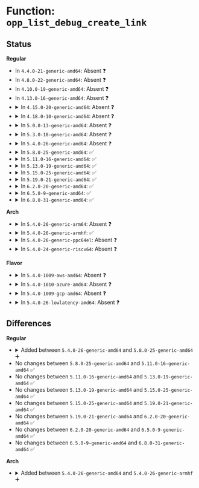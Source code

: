 # Function: <code>opp_list_debug_create_link</code>

## Status
<b>Regular</b>
<ul>
<li>
In <code>4.4.0-21-generic-amd64</code>: Absent ❓
</li>
<li>
In <code>4.8.0-22-generic-amd64</code>: Absent ❓
</li>
<li>
In <code>4.10.0-19-generic-amd64</code>: Absent ❓
</li>
<li>
In <code>4.13.0-16-generic-amd64</code>: Absent ❓
</li>
<li>
<details>
<summary>In <code>4.15.0-20-generic-amd64</code>: Absent ❓</summary>

```json
{
  "name": "opp_list_debug_create_link",
  "collision_type": "Unique Static",
  "inline_type": "Selective",
  "funcs": [
    {
      "addr": 18446744071587062112,
      "name": "opp_list_debug_create_link",
      "external": false,
      "loc": "drivers/opp/debugfs.c:140",
      "file": "drivers/opp/debugfs.c",
      "inline": "not declared, inlined",
      "caller_inline": [],
      "caller_func": [
        "drivers/opp/debugfs.c:opp_debug_register"
      ]
    }
  ],
  "symbols": [
    {
      "addr": 18446744071587062112,
      "name": "opp_list_debug_create_link.isra.3",
      "section": ".text",
      "bind": "STB_LOCAL",
      "size": 157
    }
  ]
}
```
</details>
</li>
<li>
<details>
<summary>In <code>4.18.0-10-generic-amd64</code>: Absent ❓</summary>

```json
{
  "name": "opp_list_debug_create_link",
  "collision_type": "Unique Static",
  "inline_type": "Selective",
  "funcs": [
    {
      "addr": 18446744071587360320,
      "name": "opp_list_debug_create_link",
      "external": false,
      "loc": "drivers/opp/debugfs.c:151",
      "file": "drivers/opp/debugfs.c",
      "inline": "not declared, inlined",
      "caller_inline": [],
      "caller_func": [
        "drivers/opp/debugfs.c:opp_debug_register"
      ]
    }
  ],
  "symbols": [
    {
      "addr": 18446744071587360320,
      "name": "opp_list_debug_create_link.isra.3",
      "section": ".text",
      "bind": "STB_LOCAL",
      "size": 157
    }
  ]
}
```
</details>
</li>
<li>
<details>
<summary>In <code>5.0.0-13-generic-amd64</code>: Absent ❓</summary>

```json
{
  "name": "opp_list_debug_create_link",
  "collision_type": "Unique Static",
  "inline_type": "Selective",
  "funcs": [
    {
      "addr": 18446744071587540192,
      "name": "opp_list_debug_create_link",
      "external": false,
      "loc": "drivers/opp/debugfs.c:151",
      "file": "drivers/opp/debugfs.c",
      "inline": "not declared, inlined",
      "caller_inline": [],
      "caller_func": [
        "drivers/opp/debugfs.c:opp_debug_register"
      ]
    }
  ],
  "symbols": [
    {
      "addr": 18446744071587540192,
      "name": "opp_list_debug_create_link.isra.3",
      "section": ".text",
      "bind": "STB_LOCAL",
      "size": 157
    }
  ]
}
```
</details>
</li>
<li>
<details>
<summary>In <code>5.3.0-18-generic-amd64</code>: Absent ❓</summary>

```json
{
  "name": "opp_list_debug_create_link",
  "collision_type": "Unique Static",
  "inline_type": "Selective",
  "funcs": [
    {
      "addr": 18446744071587815056,
      "name": "opp_list_debug_create_link",
      "external": false,
      "loc": "drivers/opp/debugfs.c:116",
      "file": "drivers/opp/debugfs.c",
      "inline": "not declared, inlined",
      "caller_inline": [],
      "caller_func": [
        "drivers/opp/debugfs.c:opp_debug_register"
      ]
    }
  ],
  "symbols": [
    {
      "addr": 18446744071587815056,
      "name": "opp_list_debug_create_link.isra.0",
      "section": ".text",
      "bind": "STB_LOCAL",
      "size": 114
    }
  ]
}
```
</details>
</li>
<li>
<details>
<summary>In <code>5.4.0-26-generic-amd64</code>: Absent ❓</summary>

```json
{
  "name": "opp_list_debug_create_link",
  "collision_type": "Unique Static",
  "inline_type": "Selective",
  "funcs": [
    {
      "addr": 18446744071588020256,
      "name": "opp_list_debug_create_link",
      "external": false,
      "loc": "drivers/opp/debugfs.c:116",
      "file": "drivers/opp/debugfs.c",
      "inline": "not declared, inlined",
      "caller_inline": [],
      "caller_func": [
        "drivers/opp/debugfs.c:opp_debug_register"
      ]
    }
  ],
  "symbols": [
    {
      "addr": 18446744071588020256,
      "name": "opp_list_debug_create_link.isra.0",
      "section": ".text",
      "bind": "STB_LOCAL",
      "size": 114
    }
  ]
}
```
</details>
</li>
<li>
<details>
<summary>In <code>5.8.0-25-generic-amd64</code>: ✅</summary>

```c
void opp_list_debug_create_link(struct opp_device * opp_dev, struct opp_table * opp_table)
```

```json
{
  "name": "opp_list_debug_create_link",
  "collision_type": "Unique Static",
  "inline_type": "No",
  "funcs": [
    {
      "addr": 18446744071588880448,
      "name": "opp_list_debug_create_link",
      "external": false,
      "loc": "drivers/opp/debugfs.c:158",
      "file": "drivers/opp/debugfs.c",
      "inline": "seen, unknown",
      "caller_inline": [],
      "caller_func": [
        "drivers/opp/debugfs.c:opp_debug_register"
      ]
    }
  ],
  "symbols": [
    {
      "addr": 18446744071588880448,
      "name": "opp_list_debug_create_link",
      "section": ".text",
      "bind": "STB_LOCAL",
      "size": 119
    }
  ]
}
```
</details>
</li>
<li>
<details>
<summary>In <code>5.11.0-16-generic-amd64</code>: ✅</summary>

```c
void opp_list_debug_create_link(struct opp_device * opp_dev, struct opp_table * opp_table)
```

```json
{
  "name": "opp_list_debug_create_link",
  "collision_type": "Unique Static",
  "inline_type": "No",
  "funcs": [
    {
      "addr": 18446744071588893392,
      "name": "opp_list_debug_create_link",
      "external": false,
      "loc": "drivers/opp/debugfs.c:158",
      "file": "drivers/opp/debugfs.c",
      "inline": "seen, unknown",
      "caller_inline": [],
      "caller_func": [
        "drivers/opp/debugfs.c:opp_debug_register"
      ]
    }
  ],
  "symbols": [
    {
      "addr": 18446744071588893392,
      "name": "opp_list_debug_create_link",
      "section": ".text",
      "bind": "STB_LOCAL",
      "size": 119
    }
  ]
}
```
</details>
</li>
<li>
<details>
<summary>In <code>5.13.0-19-generic-amd64</code>: ✅</summary>

```c
void opp_list_debug_create_link(struct opp_device * opp_dev, struct opp_table * opp_table)
```

```json
{
  "name": "opp_list_debug_create_link",
  "collision_type": "Unique Static",
  "inline_type": "No",
  "funcs": [
    {
      "addr": 18446744071588782032,
      "name": "opp_list_debug_create_link",
      "external": false,
      "loc": "drivers/opp/debugfs.c:158",
      "file": "drivers/opp/debugfs.c",
      "inline": "seen, unknown",
      "caller_inline": [],
      "caller_func": [
        "drivers/opp/debugfs.c:opp_debug_register"
      ]
    }
  ],
  "symbols": [
    {
      "addr": 18446744071588782032,
      "name": "opp_list_debug_create_link",
      "section": ".text",
      "bind": "STB_LOCAL",
      "size": 119
    }
  ]
}
```
</details>
</li>
<li>
<details>
<summary>In <code>5.15.0-25-generic-amd64</code>: ✅</summary>

```c
void opp_list_debug_create_link(struct opp_device * opp_dev, struct opp_table * opp_table)
```

```json
{
  "name": "opp_list_debug_create_link",
  "collision_type": "Unique Static",
  "inline_type": "No",
  "funcs": [
    {
      "addr": 18446744071589474272,
      "name": "opp_list_debug_create_link",
      "external": false,
      "loc": "drivers/opp/debugfs.c:158",
      "file": "drivers/opp/debugfs.c",
      "inline": "seen, unknown",
      "caller_inline": [],
      "caller_func": [
        "drivers/opp/debugfs.c:opp_debug_register"
      ]
    }
  ],
  "symbols": [
    {
      "addr": 18446744071589474272,
      "name": "opp_list_debug_create_link",
      "section": ".text",
      "bind": "STB_LOCAL",
      "size": 119
    }
  ]
}
```
</details>
</li>
<li>
<details>
<summary>In <code>5.19.0-21-generic-amd64</code>: ✅</summary>

```c
void opp_list_debug_create_link(struct opp_device * opp_dev, struct opp_table * opp_table)
```

```json
{
  "name": "opp_list_debug_create_link",
  "collision_type": "Unique Static",
  "inline_type": "No",
  "funcs": [
    {
      "addr": 18446744071590953296,
      "name": "opp_list_debug_create_link",
      "external": false,
      "loc": "drivers/opp/debugfs.c:166",
      "file": "drivers/opp/debugfs.c",
      "inline": "seen, unknown",
      "caller_inline": [],
      "caller_func": [
        "drivers/opp/debugfs.c:opp_debug_register"
      ]
    }
  ],
  "symbols": [
    {
      "addr": 18446744071590953296,
      "name": "opp_list_debug_create_link",
      "section": ".text",
      "bind": "STB_LOCAL",
      "size": 181
    }
  ]
}
```
</details>
</li>
<li>
<details>
<summary>In <code>6.2.0-20-generic-amd64</code>: ✅</summary>

```c
void opp_list_debug_create_link(struct opp_device * opp_dev, struct opp_table * opp_table)
```

```json
{
  "name": "opp_list_debug_create_link",
  "collision_type": "Unique Static",
  "inline_type": "No",
  "funcs": [
    {
      "addr": 18446744071592655424,
      "name": "opp_list_debug_create_link",
      "external": false,
      "loc": "drivers/opp/debugfs.c:185",
      "file": "drivers/opp/debugfs.c",
      "inline": "seen, unknown",
      "caller_inline": [],
      "caller_func": [
        "drivers/opp/debugfs.c:opp_debug_register"
      ]
    }
  ],
  "symbols": [
    {
      "addr": 18446744071592655424,
      "name": "opp_list_debug_create_link",
      "section": ".text",
      "bind": "STB_LOCAL",
      "size": 181
    }
  ]
}
```
</details>
</li>
<li>
<details>
<summary>In <code>6.5.0-9-generic-amd64</code>: ✅</summary>

```c
void opp_list_debug_create_link(struct opp_device * opp_dev, struct opp_table * opp_table)
```

```json
{
  "name": "opp_list_debug_create_link",
  "collision_type": "Unique Static",
  "inline_type": "No",
  "funcs": [
    {
      "addr": 18446744071593086192,
      "name": "opp_list_debug_create_link",
      "external": false,
      "loc": "drivers/opp/debugfs.c:184",
      "file": "drivers/opp/debugfs.c",
      "inline": "seen, unknown",
      "caller_inline": [],
      "caller_func": [
        "drivers/opp/debugfs.c:opp_debug_register"
      ]
    }
  ],
  "symbols": [
    {
      "addr": 18446744071593086192,
      "name": "opp_list_debug_create_link",
      "section": ".text",
      "bind": "STB_LOCAL",
      "size": 181
    }
  ]
}
```
</details>
</li>
<li>
<details>
<summary>In <code>6.8.0-31-generic-amd64</code>: ✅</summary>

```c
void opp_list_debug_create_link(struct opp_device * opp_dev, struct opp_table * opp_table)
```

```json
{
  "name": "opp_list_debug_create_link",
  "collision_type": "Unique Static",
  "inline_type": "No",
  "funcs": [
    {
      "addr": 18446744071593838592,
      "name": "opp_list_debug_create_link",
      "external": false,
      "loc": "drivers/opp/debugfs.c:184",
      "file": "drivers/opp/debugfs.c",
      "inline": "seen, unknown",
      "caller_inline": [],
      "caller_func": [
        "drivers/opp/debugfs.c:opp_debug_register"
      ]
    }
  ],
  "symbols": [
    {
      "addr": 18446744071593838592,
      "name": "opp_list_debug_create_link",
      "section": ".text",
      "bind": "STB_LOCAL",
      "size": 181
    }
  ]
}
```
</details>
</li>
</ul>
<b>Arch</b>
<ul>
<li>
<details>
<summary>In <code>5.4.0-26-generic-arm64</code>: Absent ❓</summary>

```json
{
  "name": "opp_list_debug_create_link",
  "collision_type": "Unique Static",
  "inline_type": "Selective",
  "funcs": [
    {
      "addr": 18446603336501283088,
      "name": "opp_list_debug_create_link",
      "external": false,
      "loc": "drivers/opp/debugfs.c:116",
      "file": "drivers/opp/debugfs.c",
      "inline": "not declared, inlined",
      "caller_inline": [],
      "caller_func": [
        "drivers/opp/debugfs.c:opp_debug_register"
      ]
    }
  ],
  "symbols": [
    {
      "addr": 18446603336501283088,
      "name": "opp_list_debug_create_link.isra.0",
      "section": ".text",
      "bind": "STB_LOCAL",
      "size": 124
    }
  ]
}
```
</details>
</li>
<li>
<details>
<summary>In <code>5.4.0-26-generic-armhf</code>: ✅</summary>

```c
void opp_list_debug_create_link(struct opp_device * opp_dev, struct opp_table * opp_table)
```

```json
{
  "name": "opp_list_debug_create_link",
  "collision_type": "Unique Static",
  "inline_type": "No",
  "funcs": [
    {
      "addr": 3233771708,
      "name": "opp_list_debug_create_link",
      "external": false,
      "loc": "drivers/opp/debugfs.c:116",
      "file": "drivers/opp/debugfs.c",
      "inline": "seen, unknown",
      "caller_inline": [],
      "caller_func": [
        "drivers/opp/debugfs.c:opp_debug_register"
      ]
    }
  ],
  "symbols": [
    {
      "addr": 3233771708,
      "name": "opp_list_debug_create_link",
      "section": ".text",
      "bind": "STB_LOCAL",
      "size": 136
    }
  ]
}
```
</details>
</li>
<li>
<details>
<summary>In <code>5.4.0-26-generic-ppc64el</code>: Absent ❓</summary>

```json
{
  "name": "opp_list_debug_create_link",
  "collision_type": "Unique Static",
  "inline_type": "Selective",
  "funcs": [
    {
      "addr": 13835058055294808576,
      "name": "opp_list_debug_create_link",
      "external": false,
      "loc": "drivers/opp/debugfs.c:116",
      "file": "drivers/opp/debugfs.c",
      "inline": "not declared, inlined",
      "caller_inline": [],
      "caller_func": [
        "drivers/opp/debugfs.c:opp_debug_register"
      ]
    }
  ],
  "symbols": [
    {
      "addr": 13835058055294808576,
      "name": "opp_list_debug_create_link.isra.0",
      "section": ".text",
      "bind": "STB_LOCAL",
      "size": 144
    }
  ]
}
```
</details>
</li>
<li>
<details>
<summary>In <code>5.4.0-24-generic-riscv64</code>: Absent ❓</summary>

```json
{
  "name": "opp_list_debug_create_link",
  "collision_type": "Unique Static",
  "inline_type": "Selective",
  "funcs": [
    {
      "addr": 18446743936277956846,
      "name": "opp_list_debug_create_link",
      "external": false,
      "loc": "drivers/opp/debugfs.c:116",
      "file": "drivers/opp/debugfs.c",
      "inline": "not declared, inlined",
      "caller_inline": [],
      "caller_func": [
        "drivers/opp/debugfs.c:opp_debug_register"
      ]
    }
  ],
  "symbols": [
    {
      "addr": 18446743936277956846,
      "name": "opp_list_debug_create_link.isra.0",
      "section": ".text",
      "bind": "STB_LOCAL",
      "size": 84
    }
  ]
}
```
</details>
</li>
</ul>
<b>Flavor</b>
<ul>
<li>
<details>
<summary>In <code>5.4.0-1009-aws-amd64</code>: Absent ❓</summary>

```json
{
  "name": "opp_list_debug_create_link",
  "collision_type": "Unique Static",
  "inline_type": "Selective",
  "funcs": [
    {
      "addr": 18446744071587645248,
      "name": "opp_list_debug_create_link",
      "external": false,
      "loc": "drivers/opp/debugfs.c:116",
      "file": "drivers/opp/debugfs.c",
      "inline": "not declared, inlined",
      "caller_inline": [],
      "caller_func": [
        "drivers/opp/debugfs.c:opp_debug_register"
      ]
    }
  ],
  "symbols": [
    {
      "addr": 18446744071587645248,
      "name": "opp_list_debug_create_link.isra.0",
      "section": ".text",
      "bind": "STB_LOCAL",
      "size": 114
    }
  ]
}
```
</details>
</li>
<li>
<details>
<summary>In <code>5.4.0-1010-azure-amd64</code>: Absent ❓</summary>

```json
{
  "name": "opp_list_debug_create_link",
  "collision_type": "Unique Static",
  "inline_type": "Selective",
  "funcs": [
    {
      "addr": 18446744071587419120,
      "name": "opp_list_debug_create_link",
      "external": false,
      "loc": "drivers/opp/debugfs.c:116",
      "file": "drivers/opp/debugfs.c",
      "inline": "not declared, inlined",
      "caller_inline": [],
      "caller_func": [
        "drivers/opp/debugfs.c:opp_debug_register"
      ]
    }
  ],
  "symbols": [
    {
      "addr": 18446744071587419120,
      "name": "opp_list_debug_create_link.isra.0",
      "section": ".text",
      "bind": "STB_LOCAL",
      "size": 114
    }
  ]
}
```
</details>
</li>
<li>
<details>
<summary>In <code>5.4.0-1009-gcp-amd64</code>: Absent ❓</summary>

```json
{
  "name": "opp_list_debug_create_link",
  "collision_type": "Unique Static",
  "inline_type": "Selective",
  "funcs": [
    {
      "addr": 18446744071587976400,
      "name": "opp_list_debug_create_link",
      "external": false,
      "loc": "drivers/opp/debugfs.c:116",
      "file": "drivers/opp/debugfs.c",
      "inline": "not declared, inlined",
      "caller_inline": [],
      "caller_func": [
        "drivers/opp/debugfs.c:opp_debug_register"
      ]
    }
  ],
  "symbols": [
    {
      "addr": 18446744071587976400,
      "name": "opp_list_debug_create_link.isra.0",
      "section": ".text",
      "bind": "STB_LOCAL",
      "size": 114
    }
  ]
}
```
</details>
</li>
<li>
<details>
<summary>In <code>5.4.0-26-lowlatency-amd64</code>: Absent ❓</summary>

```json
{
  "name": "opp_list_debug_create_link",
  "collision_type": "Unique Static",
  "inline_type": "Selective",
  "funcs": [
    {
      "addr": 18446744071588091776,
      "name": "opp_list_debug_create_link",
      "external": false,
      "loc": "drivers/opp/debugfs.c:116",
      "file": "drivers/opp/debugfs.c",
      "inline": "not declared, inlined",
      "caller_inline": [],
      "caller_func": [
        "drivers/opp/debugfs.c:opp_debug_register"
      ]
    }
  ],
  "symbols": [
    {
      "addr": 18446744071588091776,
      "name": "opp_list_debug_create_link.isra.0",
      "section": ".text",
      "bind": "STB_LOCAL",
      "size": 114
    }
  ]
}
```
</details>
</li>
</ul>

## Differences
<b>Regular</b>
<ul>
<li>
<details>
<summary>Added between <code>5.4.0-26-generic-amd64</code> and <code>5.8.0-25-generic-amd64</code> ➕</summary>

```c
void opp_list_debug_create_link(struct opp_device * opp_dev, struct opp_table * opp_table)
```
</details>
</li>
<li>
No changes between <code>5.8.0-25-generic-amd64</code> and <code>5.11.0-16-generic-amd64</code> ✅
</li>
<li>
No changes between <code>5.11.0-16-generic-amd64</code> and <code>5.13.0-19-generic-amd64</code> ✅
</li>
<li>
No changes between <code>5.13.0-19-generic-amd64</code> and <code>5.15.0-25-generic-amd64</code> ✅
</li>
<li>
No changes between <code>5.15.0-25-generic-amd64</code> and <code>5.19.0-21-generic-amd64</code> ✅
</li>
<li>
No changes between <code>5.19.0-21-generic-amd64</code> and <code>6.2.0-20-generic-amd64</code> ✅
</li>
<li>
No changes between <code>6.2.0-20-generic-amd64</code> and <code>6.5.0-9-generic-amd64</code> ✅
</li>
<li>
No changes between <code>6.5.0-9-generic-amd64</code> and <code>6.8.0-31-generic-amd64</code> ✅
</li>
</ul>
<b>Arch</b>
<ul>
<li>
<details>
<summary>Added between <code>5.4.0-26-generic-amd64</code> and <code>5.4.0-26-generic-armhf</code> ➕</summary>

```c
void opp_list_debug_create_link(struct opp_device * opp_dev, struct opp_table * opp_table)
```
</details>
</li>
</ul>
